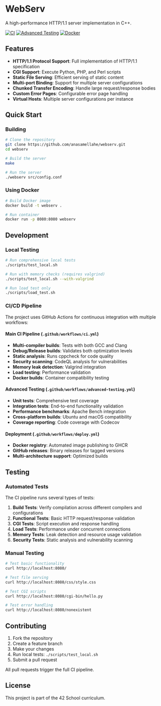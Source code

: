 # WebServ

A high-performance HTTP/1.1 server implementation in C++.

[![CI](https://github.com/anasamellahe/webserv/actions/workflows/ci.yml/badge.svg)](https://github.com/anasamellahe/webserv/actions/workflows/ci.yml)
[![Advanced Testing](https://github.com/anasamellahe/webserv/actions/workflows/advanced-testing.yml/badge.svg)](https://github.com/anasamellahe/webserv/actions/workflows/advanced-testing.yml)
[![Docker](https://github.com/anasamellahe/webserv/actions/workflows/deploy.yml/badge.svg)](https://github.com/anasamellahe/webserv/actions/workflows/deploy.yml)

## Features

- **HTTP/1.1 Protocol Support**: Full implementation of HTTP/1.1 specification
- **CGI Support**: Execute Python, PHP, and Perl scripts
- **Static File Serving**: Efficient serving of static content
- **Multi-port Binding**: Support for multiple server configurations
- **Chunked Transfer Encoding**: Handle large request/response bodies
- **Custom Error Pages**: Configurable error page handling
- **Virtual Hosts**: Multiple server configurations per instance

## Quick Start

### Building

```bash
# Clone the repository
git clone https://github.com/anasamellahe/webserv.git
cd webserv

# Build the server
make

# Run the server
./webserv src/config.conf
```

### Using Docker

```bash
# Build Docker image
docker build -t webserv .

# Run container
docker run -p 8080:8080 webserv
```

## Development

### Local Testing

```bash
# Run comprehensive local tests
./scripts/test_local.sh

# Run with memory checks (requires valgrind)
./scripts/test_local.sh --with-valgrind

# Run load test only
./scripts/load_test.sh
```

### CI/CD Pipeline

The project uses GitHub Actions for continuous integration with multiple workflows:

#### Main CI Pipeline (`.github/workflows/ci.yml`)
- **Multi-compiler builds**: Tests with both GCC and Clang
- **Debug/Release builds**: Validates both optimization levels  
- **Static analysis**: Runs cppcheck for code quality
- **Security scanning**: CodeQL analysis for vulnerabilities
- **Memory leak detection**: Valgrind integration
- **Load testing**: Performance validation
- **Docker builds**: Container compatibility testing

#### Advanced Testing (`.github/workflows/advanced-testing.yml`)
- **Unit tests**: Comprehensive test coverage
- **Integration tests**: End-to-end functionality validation
- **Performance benchmarks**: Apache Bench integration
- **Cross-platform builds**: Ubuntu and macOS compatibility
- **Coverage reporting**: Code coverage with Codecov

#### Deployment (`.github/workflows/deploy.yml`)
- **Docker registry**: Automated image publishing to GHCR
- **GitHub releases**: Binary releases for tagged versions
- **Multi-architecture support**: Optimized builds

## Testing

### Automated Tests

The CI pipeline runs several types of tests:

1. **Build Tests**: Verify compilation across different compilers and configurations
2. **Functional Tests**: Basic HTTP request/response validation
3. **CGI Tests**: Script execution and response handling  
4. **Load Tests**: Performance under concurrent connections
5. **Memory Tests**: Leak detection and resource usage validation
6. **Security Tests**: Static analysis and vulnerability scanning

### Manual Testing

```bash
# Test basic functionality
curl http://localhost:8080/

# Test file serving
curl http://localhost:8080/css/style.css

# Test CGI scripts
curl http://localhost:8080/cgi-bin/hello.py

# Test error handling
curl http://localhost:8080/nonexistent
```

## Contributing

1. Fork the repository
2. Create a feature branch
3. Make your changes
4. Run local tests: `./scripts/test_local.sh`
5. Submit a pull request

All pull requests trigger the full CI pipeline.

## License

This project is part of the 42 School curriculum.
